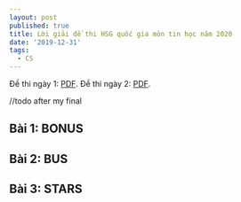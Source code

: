```yaml
---
layout: post
published: true
title: Lời giải đề thi HSG quốc gia môn tin học năm 2020
date: '2019-12-31'
tags:
  - CS
---
```

Đề thi ngày 1: [PDF](/data/VOI2020_day_1.pdf).
Đề thi ngày 2: [PDF](/data/VOI2020_day_2.pdf).

//todo after my final
## Bài 1: BONUS
## Bài 2: BUS
## Bài 3: STARS
